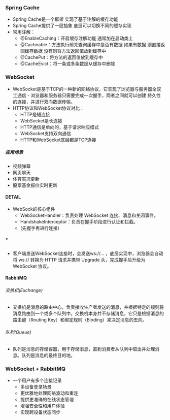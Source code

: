 ### Spring Cache

* Spring Cache是一个框架 实现了基于注解的缓存功能
* Spring Cache提供了一层抽象 底层可以切换不同的缓存实现
* 常用注解：
    * @EnableCaching：开启缓存注解功能 通常加在启动类上
    * @Cacheable：方法执行前先查询缓存中是否有数据 如果有数据 则直接返回缓存数据 没有则将方法返回值放到缓存中
    * @CachePut：将方法的返回值放到缓存中
    * @CacheEvict：将一条或多条数据从缓存中删除

### WebSocket

- WebSocket是基于TCP的一种新的网络协议，它实现了浏览器与服务器全双工通信 - 浏览器和服务器只需要完成一次握手，两者之间就可以创建
  持久性的连接，并进行双向数据传输。
- HTTP协议和WebSocket协议对比：
    - HTTP是短连接
    - WebSocket是长连接
    - HTTP通信是单向的，基于请求响应模式
    - WebSocket支持双向通信
    - HTTP和WebSocket底层都是TCP连接

##### 应用场景

- 视频弹幕
- 网页聊天
- 体育实况更新
- 股票基金报价实时更新

#### DETAIL

- WebSock的核心组件
    - WebSocketHandler：负责处理 WebSocket 连接、消息和关闭事件。
    - HandshakeInterceptor：负责在握手阶段进行认证和拦截。
    - (先握手再进行连接)

##### *

- 客户端发送WebSocket连接时，会发送ws://... ，底层实现中，浏览器会自动将 ws:// 转换为 HTTP 请求并携带 Upgrade 头，完成握手后升级为
  WebSocket 协议。

#### RabbitMQ

###### 交换机(Exchange)

- 交换机是消息的路由中心，负责接收生产者发送的消息，并根据特定的规则将消息路由到一个或多个队列中。交换机本身并不存储消息，它只是根据消息的路由键（Routing
  Key）和绑定规则（Binding）来决定消息的去向。

###### 队列(Queue)

- 队列是消息的存储容器，用于存储消息，直到消费者从队列中取出并处理消息。队列是消息的最终目的地。
### WebSocket + RabbitMQ
- 一个用户有多个连接记录
  - 多设备登录场景
  - 更优雅地处理网络波动和重连
  - 提供更准确的在线状态管理
  - 增强安全性和用户体验
  - 实现跨设备状态同步